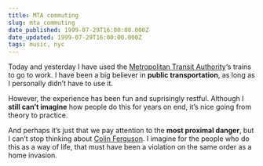 ```yaml
---
title: MTA commuting
slug: mta_commuting
date_published: 1999-07-29T16:00:00.000Z
date_updated: 1999-07-29T16:00:00.000Z
tags: music, nyc
---
```


Today and yesterday I have used the [Metropolitan Transit Authority](http://mta.nyc.ny.us)‘s trains to go to work. I have been a big believer in **public transportation**, as long as I personally didn’t have to use it.

However, the experience has been fun and suprisingly restful. Although I **still can’t imagine** how people do this for years on end, it’s nice going from theory to practice.

And perhaps it’s just that we pay attention to the **most proximal danger**, but I can’t stop thinking about [Colin Ferguson](http://www.law.cornell.edu/unabom/lirr.html). I imagine for the people who do this as a way of life, that must have been a violation on the same order as a home invasion.
